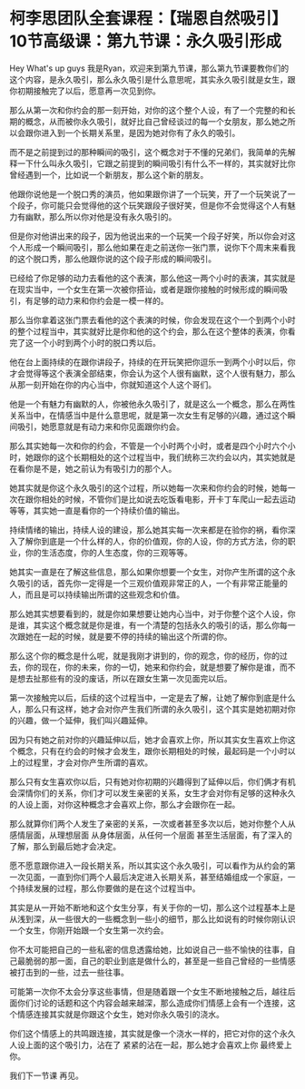# 柯李思团队全套课程：【瑞恩自然吸引】10节高级课：第九节课：永久吸引形成

Hey What's up guys 我是Ryan，欢迎来到第九节课，那么第九节课要教你们的这个内容，是永久吸引，那么永久吸引是什么意思呢，其实永久吸引就是女生，跟你初期接触完了以后，愿意再一次见到你。

那么从第一次和你约会的那一刻开始，对你的这个整个人设，有了一个完整的和长期的概念，从而被你永久吸引，就好比自己曾经谈过的每一个女朋友，那么她之所以会跟你进入到一个长期关系里，是因为她对你有了永久的吸引。

而不是之前提到过的那种瞬间的吸引，这个概念对于不懂的兄弟们，我简单的先解释一下什么叫永久吸引，它跟之前提到的瞬间吸引有什么不一样的，其实就好比你曾经遇到一个，比如说一个新朋友，那么这个新的朋友。

他跟你说他是一个脱口秀的演员，他如果跟你讲了一个玩笑，开了一个玩笑说了一个段子，你可能只会觉得他的这个玩笑跟段子很好笑，但是你不会觉得这个人有魅力有幽默，那么所以你对他是没有永久吸引的。

但是你对他讲出来的段子，因为他说出来的一个玩笑一个段子好笑，所以你会对这个人形成一个瞬间吸引，那么他如果在走之前送你一张门票，说你下个周末来看我的这个脱口秀，那么他跟你说的这个段子形成的瞬间吸引。

已经给了你足够的动力去看他的这个表演，那么他这一两个小时的表演，其实就是在现实当中，一个女生在第一次被你搭讪，或者是跟你接触的时候形成的瞬间吸引，有足够的动力来和你约会是一模一样的。

那么当你拿着这张门票去看他的这个表演的时候，你会发现在这个一个到两个小时的整个过程当中，其实就好比是你和他的这个约会，那么在这个整体的表演，你看完了这一个小时到两个小时的脱口秀以后。

他在台上面持续的在跟你讲段子，持续的在开玩笑把你逗乐一到两个小时以后，你才会觉得等这个表演全部结束，你会认为这个人很有幽默，这个人很有魅力，那么从那一刻开始在你的内心当中，你就知道这个人这个哥们。

他是一个有魅力有幽默的人，你被他永久吸引了，就是这么一个概念，那么在两性关系当中，在情感当中是什么意思呢，就是第一次女生有足够的兴趣，通过这个瞬间吸引，她愿意就是有动力来和你见面跟你约会。

那么其实她每一次和你的约会，不管是一个小时两个小时，或者是四个小时六个小时，她跟你的这个长期相处的这个过程当中，我们统称三次约会以内，其实她就是在看你是不是，她之前认为有吸引力的那个人。

她其实就是你这个永久吸引的这个过程，所以她每一次来和你约会的时候，她每一次在跟你相处的时候，不管你们是比如说去吃饭看电影，开卡丁车爬山一起去运动等等，其实她一直是看你的一个持续价值的输出。

持续情绪的输出，持续人设的建设，那么她其实每一次来都是在验你的祸，看你深入了解你到底是一个什么样的人，你的价值观，你的人设，你的方式方法，你的职业，你的生活态度，你的人生态度，你的三观等等。

她其实一直是在了解这些信息，那么如果你想要一个女生，对你产生所谓的这个永久吸引的话，首先你一定得是一个三观价值观非常正的人，一个有非常正能量的人，而且是可以持续输出所谓的这些观念和价值。

那么她其实想要看到的，就是你如果想要让她内心当中，对于你整个这个人设，你是谁，其实这个概念就是你是谁，有一个清楚的包括永久的吸引的话，那么你每一次跟她在一起的时候，就是要不停的持续的输出这个所谓的你。

那么这个你的概念是什么呢，就是我刚才讲到的，你的观念，你的经历，你的过去，你的现在，你的未来，你的一切，她来和你约会，就是想要了解你是谁，而不是想去扯那些有的没的废话，所以在跟女生第一次见面完以后。

第一次接触完以后，后续的这个过程当中，一定是去了解，让她了解你到底是什么人，那么只有这样，她才会对你产生我们所谓的永久吸引，这个其实是她初期对你的兴趣，做一个延伸，我们叫兴趣延伸。

因为只有她之前对你的兴趣延伸以后，她才会喜欢上你，所以其实女生喜欢上你这个概念，只有在约会的时候才会发生，跟你长期相处的时候，最起码是一个小时以上的过程里，才会对你产生所谓的喜欢。

那么只有女生喜欢你以后，只有她对你初期的兴趣得到了延伸以后，你们俩才有机会深情你们的关系，你们才可以发生亲密的关系，女生才会对你有足够的这种永久的人设上面，对你这种概念才会喜欢上你，那么才会跟你在一起。

那么就算你们两个人发生了亲密的关系，一次或者甚至多次以后，她对你整个人从感情层面，从理想层面 从身体层面，从任何一个层面 甚至生活层面，有了深入的了解，那么到最后她才会决定。

愿不愿意跟你进入一段长期关系，所以其实这个永久吸引，可以看作为从约会的第一次见面，一直到你们两个人最后决定进入长期关系，甚至结婚组成一个家庭，一个持续发展的过程，那么你要做的是在这个过程当中。

其实是从一开始不断地和这个女生分享，有关于你的一切，那么这个过程基本上是从浅到深，从一些很大的一些概念到一些小的细节，那么比如说有的时候你刚认识一个女生，你刚开始跟一个女生第一次约会。

你不太可能把自己的一些私密的信息透露给她，比如说自己一些不愉快的往事，自己最脆弱的那一面，自己的职业到底是做什么的，甚至是一些自己曾经的一些情感被打击到的一些，过去一些往事。

可能第一次你不太会分享这些事情，但是随着跟一个女生不断地接触之后，越往后面你们讨论的话题和这个内容会越来越深，那么造成你们情感上会有一个连接，这个情感连接其实就是你跟这个女生，她对你永久吸引的浇水。

你们这个情感上的共鸣跟连接，其实就是像一个浇水一样的，把它对你的这个永久人设上面的这个吸引力，沾在了 紧紧的沾在一起，那么她才会喜欢上你 最终爱上你。

我们下一节课 再见。